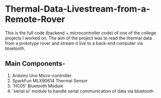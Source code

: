 # Thermal-Data-Livestream-from-a-Remote-Rover
This is the full code (backend + microcontroller code) of one of the college projects I worked on. The aim of the project was to read the thermal data from a prototype rover and stream it live to a back-end computer via bluetooth.

## Main Components-
1. Arduino Uno Micro-controller
2. SparkFun MLX90614 Thermal Sensor
3. 'HC05' Bluetooth Module
4. 'serial.io' module to handle serial communication of data via bluetooth
